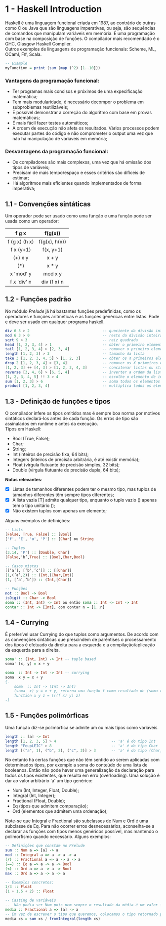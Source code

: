 # 1 - Haskell Introduction

Haskell é uma linguagem funcional criada em 1987, ao contrário de outras como C ou Java que são linguagens imperativas, ou seja, são sequências de comandos que manipulam variáveis em memória. É uma programação com base na composição de funções. O compilador mais recomendado é o GHC, Glasgow Haskell Compiler. <br>
Outros exemplos de linguagens de programação funcionais: Scheme, ML, OCaml, F#, Scala.

```Haskell
-- Example
myFunction = print (sum (map (^2) [1..10]))
```

### Vantagens da programação funcional:

- Ter programas mais concisos e próximos de uma expecificação matemática;
- Tem mais modularidade, é necessário decompor o problema em subproblemas reutilizáveis;
- É possível demonstrar a correção do algoritmo com base em provas matemáticas;
- É mais fácil fazer testes automáticos;
- A ordem de execução não afeta os resultados. Vários processos podem executar partes do código e não comprometer o output uma vez que não há manipulação de variáveis em memória;

### Desvantagens da programação funcional:

- Os compiladores são mais complexos, uma vez que há omissão dos tipos de variáveis;
- Precisam de mais tempo/espaço e esses critérios são difíceis de estimar;
- Há algoritmos mais eficientes quando implementados de forma imperativa;

## 1.1 - Convenções sintáticas

Um operador pode ser usado como uma função e uma função pode ser usada como um operador:

<div align="center">

|     f g x     |    f(g(x))    |
|:-------------:|:-------------:|
| f (g x) (h x) | f(g(x), h(x)) |
| f x (y+1)     | f(x, y+1)     |
| (+) x y       | x + y         |
| (*)           | x * y         |
| x 'mod' y     | mod x y       |
| f x 'div' n   | div (f x) n   |

</div>

## 1.2 - Funções padrão

No módulo *Prelude* já há bastantes funções predefinidas, como os operadores e funções aritméticas e as funções genéricas entre listas. Pode e deve ser usado em qualquer programa haskell.

```Haskell
div 6 3 > 2                                 -- quociente da divisão inteira
mod 6 3 > 0                                 -- resto da divisão inteira
sqrt 9 > 3                                  -- raiz quadrada
head [1, 2, 3, 4] > 1                       -- obter o primeiro elemento
tail [1, 2, 3, 4] > [2, 3, 4]               -- remover o primeiro elemento
length [1, 2, 3] > 3                        -- tamanho da lista
take 3 [1, 2, 3, 4, 5] > [1, 2, 3]          -- obter os X primeiros elementos
drop 2 [1, 2, 3, 4] > [3, 4]                -- remover os X primeiros elementos
[1, 2, 3] ++ [4, 3] > [1, 2, 3, 4, 3]       -- concatenar listas ou strings
reverse [3, 4, 6] > [6, 5, 4]               -- inverter a ordem da lista
[1, 2, 3, 4, 5] !! 3 > 4                    -- escolhe o elemento de index 3 da lista
sum [1, 2, 3] > 6                           -- soma todos os elementos da lista
product [1, 2, 3, 4]                        -- multiplica todos os elementos da lista
```

## 1.3 - Definição de funções e tipos

O compilador infere os tipos omitidos mas é sempre boa norma por motivos sintáticos declará-los antes de cada função. Os erros de tipo são assinalados em runtime e antes da execução. <br>
Tipos em Haskell:

- Bool (True, False);
- Char;
- String;
- Int (inteiros de precisão fixa, 64 bits);
- Integers (inteiros de precisão arbitrária, é até existir memória);
- Float (vírgula flutuante de precisão simples, 32 bits);
- Double (vírgula flutuante de precisão dupla, 64 bits);

**Notas relevantes**:

- [x] Listas de tamanhos diferentes podem ter o mesmo tipo, mas tuplos de tamanhos diferentes têm sempre tipos diferentes;
- [x] A lista vazia [T] admite qualquer tipo, enquanto o tuplo vazio () apenas tem o tipo unitário ();
- [x] Não existem tuplos com apenas um elemento;

Alguns exemplos de definições:

```Haskell
-- Lists
[False, True, False] :: [Bool]
['f', 'E', 'u', 'P'] :: [Char] ou String 

-- Tuples
(3.14, 'P') :: [Double, Char]
(False,’b’,True) :: (Bool,Char,Bool)

-- Casos mistos
[[’a’], [’b’,’c’]] :: [[Char]]
(1,(’a’,2)) :: (Int,(Char,Int))
(1, [’a’,’b’]) :: (Int,[Char])

-- Funções
not :: Bool -> Bool
isDigit :: Char -> Bool
soma :: (Int, Int) -> Int ou então soma :: Int -> Int -> Int
contar :: Int -> [Int], com contar n = [1..n]
```

## 1.4 - Currying

É preferível usar Currying do que tuplos como argumentos. De acordo com as convenções sintáticas que prescindem de parêntises o processamento dos tipos é efetuado da direita para a esquerda e a compilação/aplicação da esquerda para a direita. 

```Haskell
soma' :: (Int, Int) -> Int -- tuple based
soma' (x, y) = x + y

soma  :: Int -> Int -> Int -- currying
soma  x y = x + y
{-
    soma  :: Int -> (Int -> Int)
    (soma  x) y = x + y, retorna uma função f como resultado de (soma x) e depois computa (f y)
    function x y z = (((f x) y) z)
-}
```

## 1.5 - Funções polimórficas

Uma função diz-se polimórfica se admite um ou mais tipos como variáveis. 

```Haskell
length :: [a] -> Int
length [1, 2, 3, 5] > 4                         -- 'a' é do tipo Int
length "FeupLEIC" > 8                           -- 'a' é do tipo Char
length [("a", 1), ("b", 2), ("c", 3)] > 3       -- 'a' é do tipo (Char, Int)
```

No entanto há certas funções que não têm sentido ao serem aplicadas com determinados tipos, por exemplo a soma do conteúdo de uma lista de booleanos. Então não pode haver uma generalização da declaração para todos os tipos existentes, que resulta em erro (overloading). Uma solução é dar ao valor arbitrário 'a' um tipo genérico:

- Num (Int, Integer, Float, Double);
- Integral (Int, Integer);
- Fractional (Float, Double);
- Eq (tipos que admitem comparação);
- Ord (elementos que admitem uma ordenação);

Note-se que Integral e Fractional são subclasses de Num e Ord é uma subclasse de Eq. Para não ocorrer erros desnecessários, aconselha-se a declarar as funções com tipos menos genéricos possível, mas mantendo o polimorfismo quando necessário. Alguns exemplos:

```Haskell
-- Definições que constam no Prelude
sum :: Num a => [a] -> a
mod :: Integral a => a -> a -> a
(/) :: Fractional a => a -> a -> a
(==) :: Eq a => a -> a -> Bool
(<) :: Ord a => a -> a -> Bool
max :: Ord a => a -> a -> a

-- Exemplos concretos:
1/3 :: Float
(1 + 1.5 + 2) :: Float

-- Casting de variáveis
--  Não podia ser Num pois nem sempre o resultado da média é um valor inteiro
media :: Fractional a => [a] -> a
-- Em vez de escrever o tipo que queremos, colocamos o tipo retornado pela função a dar cast
media xs = sum xs / fromIntegral(length xs)
```
